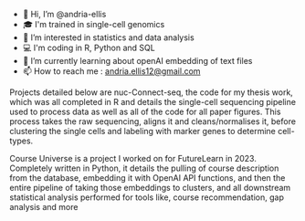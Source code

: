- 👋 Hi, I’m @andria-ellis
- 🎓 I'm trained in single-cell genomics 
- 👀 I’m interested in statistics and data analysis
- 💻 I'm coding in R, Python and SQL 
- 🌱 I’m currently learning about openAI embedding of text files
- 📫 How to reach me : andria.ellis12@gmail.com

Projects detailed below are nuc-Connect-seq, the code for my thesis work, which was all completed in R and details the single-cell sequencing pipeline used to process data as well as all of the code for all paper figures. This process takes the raw sequencing, aligns it and cleans/normalises it, before clustering the single cells and labeling with marker genes to determine cell-types. 

Course Universe is a project I worked on for FutureLearn in 2023. Completely written in Python, it details the pulling of course description from the database, embedding it with OpenAI API functions, and then the entire pipeline of taking those embeddings to clusters, and all downstream statistical analysis performed for tools like, course recommendation, gap analysis and more
